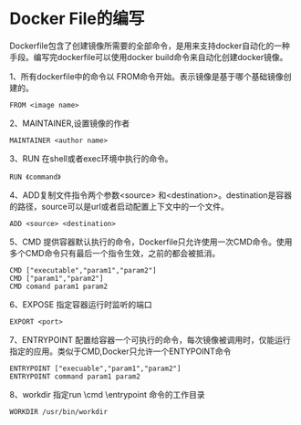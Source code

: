 # Docker File的编写

Dockerfile包含了创建镜像所需要的全部命令，是用来支持docker自动化的一种手段。编写完dockerfile可以使用docker build命令来自动化创建docker镜像。

1、所有dockerfile中的命令以 FROM命令开始。表示镜像是基于哪个基础镜像创建的。

```
FROM <image name>
```

2、MAINTAINER,设置镜像的作者

```
MAINTAINER <author name>
```

3、RUN 在shell或者exec环境中执行的命令。

```
RUN 《command》
```

4、ADD复制文件指令两个参数&lt;source&gt; 和&lt;destination&gt;。destination是容器的路径，source可以是url或者启动配置上下文中的一个文件。

```
ADD <source> <destination>
```

5、CMD 提供容器默认执行的命令，Dockerfile只允许使用一次CMD命令。使用多个CMD命令只有最后一个指令生效，之前的都会被抵消。

```
CMD ["executable","param1","param2"]
CMD ["param1","param2"]
CMD comand param1 param2
```

6、EXPOSE 指定容器运行时监听的端口

```
EXPORT <port>
```

7、ENTRYPOINT 配置给容器一个可执行的命令，每次镜像被调用时，仅能运行指定的应用。类似于CMD,Docker只允许一个ENTYPOINT命令

```
ENTRYPOINT ["execuable","param1","param2"]
ENTRYPOINT command param1 param2
```

8、workdir 指定run \cmd \entrypoint 命令的工作目录

```
WORKDIR /usr/bin/workdir
```





















